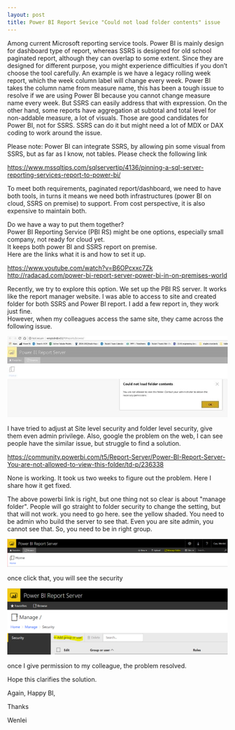 ```yaml
---
layout: post
title: Power BI Report Sevice "Could not load folder contents" issue
---
```

Among current Microsoft reporting service tools. Power BI is mainly design for dashboard type of report, whereas SSRS is designed for old school paginated report, although they can overlap to some extent. Since they are designed for different purpose, you might experience difficulties if you don’t choose the tool carefully. An example is we have a legacy rolling week report, which the week column label will change every week. Power BI takes the column name from measure name, this has been a tough issue to resolve if we are using Power BI because you cannot change measure name every week. But SSRS can easily address that with expression. On the other hand, some reports have aggregation at subtotal and total level for non-addable measure, a lot of visuals. Those are good candidates for Power BI, not for SSRS. SSRS can do it but might need a lot of MDX or DAX coding to work around the issue.   

Please note: Power BI can integrate SSRS, by allowing pin some visual from SSRS, but as far as I know, not tables. Please check the following link  

<https://www.mssqltips.com/sqlservertip/4136/pinning-a-sql-server-reporting-services-report-to-power-bi/>  

To meet both requirements, paginated report/dashboard, we need to have both tools, in turns it means we need both infrastructures (power BI on cloud, SSRS on premise) to support. From cost perspective, it is also expensive to maintain both. 

Do we have a way to put them together?  
Power BI Reporting Service (PBI RS) might be one options, especially small company, not ready for cloud yet.  
It keeps both power BI and SSRS report on premise.  
Here are the links what it is and how to set it up.  

<https://www.youtube.com/watch?v=B6OPcxxc7Zk>  
<http://radacad.com/power-bi-report-server-power-bi-in-on-premises-world>  

Recently, we try to explore this option. We set up the PBI RS server. 
It works like the report manager website. I was able to access to site and created folder for both SSRS and Power BI report. I add a few report in, they work just fine.  
However, when my colleagues access the same site, they came across the following issue.  

<img src="/images/blog20/issue.jpg"> 

I have tried to adjust at Site level security and folder level security, give them even admin privilege. 
Also, google the problem on the web, I can see people have the similar issue, but struggle to find a solution.  

https://community.powerbi.com/t5/Report-Server/Power-BI-Report-Server-You-are-not-allowed-to-view-this-folder/td-p/236338

None is working. It took us two weeks to figure out the problem. Here I share how it get fixed.

The above powerbi link is right, but one thing not so clear is about "manage folder". People will go straight to folder security to change the setting, but that will not work. you need to go here. see the yellow shaded. You need to be admin who build the server to see that. Even you are site admin, you cannot see that. So, you need to be in right group.

<img src="/images/blog20/managefolder.PNG"> 

once click that, you will see the security 

<img src="/images/blog20/folder_level_security.PNG">

once I give permission to my colleague, the problem resolved. 

Hope this clarifies the solution. 

Again, Happy BI, 

Thanks

Wenlei
